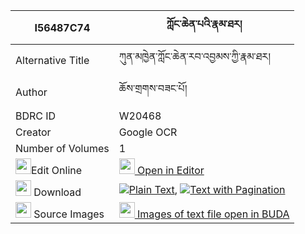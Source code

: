 |I56487C74|ཀློང་ཆེན་པའི་རྣམ་ཐར། 
| --- | --- 
|Alternative Title |ཀུན་མཁྱེན་ཀློང་ཆེན་རབ་འབྱམས་ཀྱི་རྣམ་ཐར།
|Author| ཆོས་གྲགས་བཟང་པོ།
|BDRC ID | W20468
|Creator | Google OCR
|Number of Volumes| 1
|<img width="25" src="https://img.icons8.com/color/25/000000/edit-property.png">Edit Online| [<img width="25" src="https://avatars.githubusercontent.com/u/45091458?s=200&v=4"> Open in Editor](http://editor.openpecha.org/I56487C74)
|<img width="25" src="https://img.icons8.com/fluent/48/000000/download-2.png"/>  Download | [![](https://img.icons8.com/color/20/000000/txt.png)Plain Text](https://github.com/Openpecha/I56487C74/releases/download/v1/longchenpa_i_namtar_plain_I56487C74.zip), [![](https://img.icons8.com/color/20/000000/txt.png)Text with Pagination](https://github.com/Openpecha/I56487C74/releases/download/v1/longchenpa_i_namtar_pages_I56487C74.zip)
|<img width="25" src="https://img.icons8.com/plasticine/100/000000/pictures-folder.png"/>  Source Images | [<img width="25" src="https://library.bdrc.io/icons/BUDA-small.svg"> Images of text file open in BUDA](https://library.bdrc.io/show/bdr:W20468)